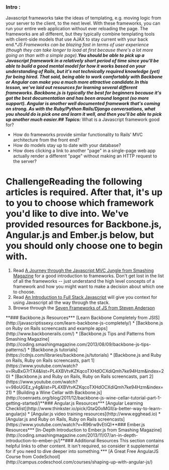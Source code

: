 ### Intro :
>
Javascript frameworks take the ideas of templating, e.g. moving logic from your server to the client, to the next level.  With these frameworks, you can run your entire web application without ever reloading the page.  The frameworks are all different, but they typically combine templating tools with client-side models that use AJAX to stay current with your back end.**JS Frameworks can be blazing fast in terms of user experience (though they can take longer to load at first because there's a lot more going on than with a simple page).**You should be able to pick up a Javascript framework in a relatively short period of time since you'll be able to build a good mental model for how it works based on your understanding of Rails, but it's not technically required knowledge (yet) for being hired.  That said, being able to work comfortably with Backbone or Angular can make you a much more attractive candidate.**In this lesson, we've laid out resources for learning several different frameworks.  Backbone.js is typically the best for beginners because it's got the best documentation and has been around longest (so more support).  Angular is another well documented framework that's coming on strong.  As with the Ruby/Python Rails/Django conversations, what you should do is pick one and learn it well, and then you'll be able to pick up another much easier.**## Topics:*** What is a Javascript framework good for?
* How do frameworks provide similar functionality to Rails' MVC architecture from the front end?
* How do models stay up to date with your database?
* How does clicking a link to another "page" in a single-page web app actually render a different "page" without making an HTTP request to the server?
# Challenge**Reading the following articles is required.  After that, it's up to you to choose which framework you'd like to dive into.  We've provided resources for Backbone.js, Angular.js and Ember.js below, but you should only choose one to begin with.**<div class="lesson-content__panel" markdown="1">
1. Read [A Journey through the Javascript MVC Jungle from Smashing Magazine](http://coding.smashingmagazine.com/2012/07/27/journey-through-the-javascript-mvc-jungle/) for a good introduction to frameworks.  Don't get lost in the list of all the frameworks -- just understand the high level concepts of a framework and how you might want to make a decision about which one to choose.
2. Read [An Introduction to Full Stack Javascript](http://coding.smashingmagazine.com/2013/11/21/introduction-to-full-stack-javascript/) will give you context for using Javascript all the way through the stack.
3. Browse through the [Seven Frameworks of JS from Steven Anderson](http://blog.stevensanderson.com/2012/08/01/rich-javascript-applications-the-seven-frameworks-throne-of-js-2012/)
</div>**### Backbone.js Resources*** [Learn Backbone Completely from JSIS](http://javascriptissexy.com/learn-backbone-js-completely/)
* [Backbone.js on Ruby on Rails screencasts and example apps](http://www.backbonerails.com/)
* [Backbone.js Tips and Patterns from Smashing Magazine](http://coding.smashingmagazine.com/2013/08/09/backbone-js-tips-patterns/)
* [Backbone.js tutorials](https://cdnjs.com/libraries/backbone.js/tutorials)
* [Backbone.js and Ruby on Rails, Ruby on Rails screencasts, part 1](https://www.youtube.com/watch?v=lRuBxG7rTX4&list=PL4XBVtvKZKqcoTXHdOCXdiQmh7ke94Hzm&index=20)
* [Backbone.js and Ruby on Rails, Ruby on Rails screencasts, part 2](https://www.youtube.com/watch?v=98oUGEz_y4g&list=PL4XBVtvKZKqcoTXHdOCXdiQmh7ke94Hzm&index=21)
* [Building a Wine Cellar with Backbone.js](http://coenraets.org/blog/2011/12/backbone-js-wine-cellar-tutorial-part-1-getting-started/)**### Angular.js Resources*** [Angular Learning Checklist](http://www.thinkster.io/pick/GtaQ0oMGIl/a-better-way-to-learn-angularjs)
* [Angular.js video training resources](http://www.egghead.io)
* [Angular.js and Ruby on Rails, Ruby on Rails screencasts](https://www.youtube.com/watch?v=R96rw9vEtiQ)**### Ember.js Resources*** [In-Depth Introduction to Ember.js from Smashing Magazine](http://coding.smashingmagazine.com/2013/11/07/an-in-depth-introduction-to-ember-js/)**### Additional Resources
This section contains helpful links to other content. It isn't required, so consider it supplemental for if you need to dive deeper into something.*** [A Great Free AngularJS Course from CodeSchool](http://campus.codeschool.com/courses/shaping-up-with-angular-js/)
